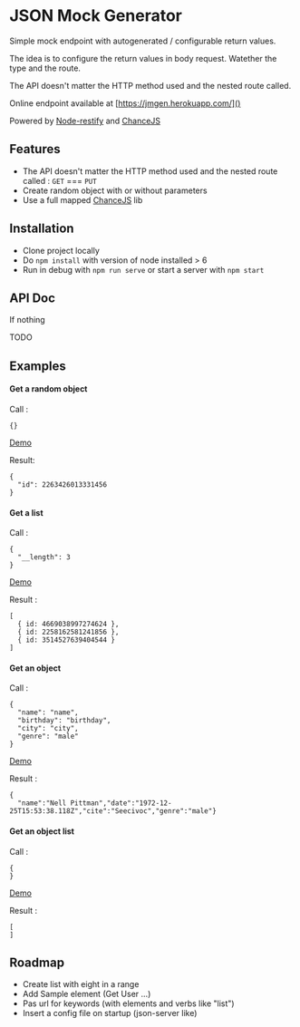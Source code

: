 # JSON Mock Generator

Simple mock endpoint with autogenerated / configurable return values.

The idea is to configure the return values in body request. Watether the type and the route.

The API doesn't matter the HTTP method used and the nested route called.

Online endpoint available at [https://jmgen.herokuapp.com/]()

Powered by [Node-restify](https://github.com/restify/node-restify) and [ChanceJS](https://github.com/chancejs/chancejs)

## Features

- The API doesn't matter the HTTP method used and the nested route called :
  `GET` === `PUT`
- Create random object with or without parameters
- Use a full mapped [ChanceJS](https://github.com/chancejs/chancejs) lib

## Installation

- Clone project locally
- Do `npm install` with version of node installed > 6
- Run in debug with `npm run serve` or start a server with `npm start`

## API Doc

If nothing

TODO

## Examples

#### Get a random object

Call :

```{}```

[Demo](https://jmgen.herokuapp.com/)

Result:

```
{
  "id": 2263426013331456
}
```

#### Get a list

Call :

```
{
  "__length": 3
}
```

[Demo](https://jmgen.herokuapp.com/?__length=3)

Result :

```
[
  { id: 4669038997274624 },
  { id: 2258162581241856 },
  { id: 3514527639404544 }
]
```

#### Get an object

Call :

```
{
  "name": "name",
  "birthday": "birthday",
  "city": "city",
  "genre": "male"
}
```

[Demo](https://jmgen.herokuapp.com/?__length=3)

Result :

```
{
  "name":"Nell Pittman","date":"1972-12-25T15:53:38.118Z","cite":"Seecivoc","genre":"male"}
```

#### Get an object list

Call :

```
{
}
```

[Demo](https://jmgen.herokuapp.com/?__length=3)

Result :

```
[
]
```



## Roadmap

- Create list with eight in a range
- Add Sample element (Get User ...)
- Pas url for keywords (with elements and verbs like "list")
- Insert a config file on startup (json-server like)